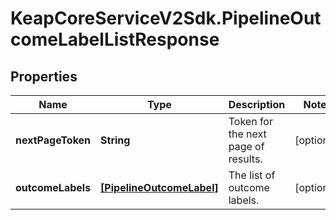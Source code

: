 # KeapCoreServiceV2Sdk.PipelineOutcomeLabelListResponse

## Properties

Name | Type | Description | Notes
------------ | ------------- | ------------- | -------------
**nextPageToken** | **String** | Token for the next page of results. | [optional] 
**outcomeLabels** | [**[PipelineOutcomeLabel]**](PipelineOutcomeLabel.md) | The list of outcome labels. | [optional] 


